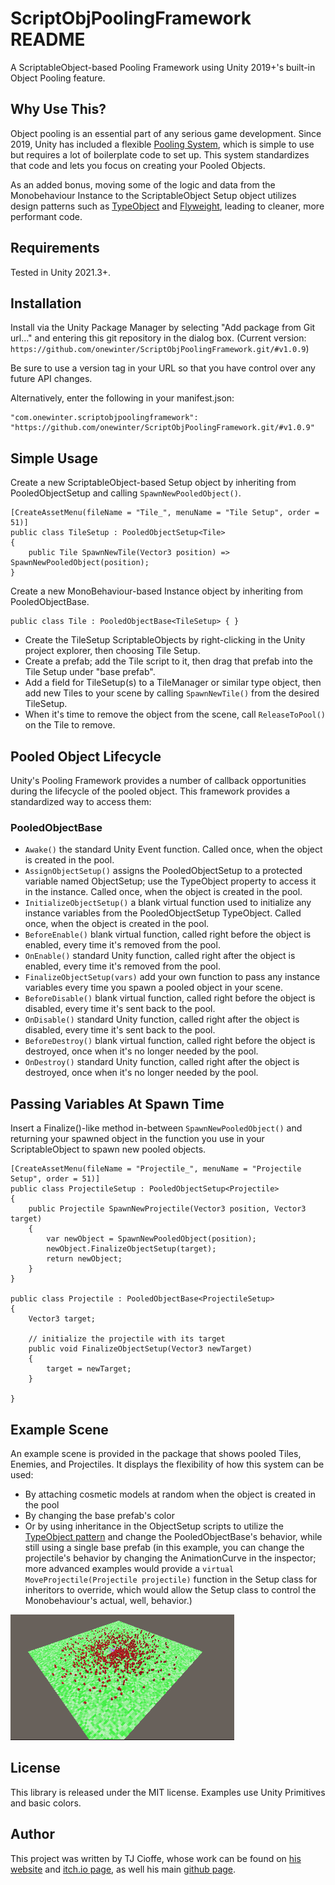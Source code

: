 # ScriptObjPoolingFramework README
 A ScriptableObject-based Pooling Framework using Unity 2019+'s built-in Object Pooling feature.

## Why Use This?
Object pooling is an essential part of any serious game development.  Since 2019, Unity has included a flexible [Pooling System](https://docs.unity3d.com/ScriptReference/Pool.ObjectPool_1.html), which is simple to use but requires a lot of boilerplate code to set up.  This system standardizes that code and lets you focus on creating your Pooled Objects.  

As an added bonus, moving some of the logic and data from the Monobehaviour Instance to the ScriptableObject Setup object utilizes design patterns such as [TypeObject](https://gameprogrammingpatterns.com/type-object.html) and [Flyweight](https://gameprogrammingpatterns.com/flyweight.html), leading to cleaner, more performant code.

## Requirements
Tested in Unity 2021.3+.

## Installation
Install via the Unity Package Manager by selecting "Add package from Git url..." and entering this git repository in the dialog box.  (Current version: `https://github.com/onewinter/ScriptObjPoolingFramework.git/#v1.0.9`)

Be sure to use a version tag in your URL so that you have control over any future API changes. 

Alternatively, enter the following in your manifest.json:
```
"com.onewinter.scriptobjpoolingframework": "https://github.com/onewinter/ScriptObjPoolingFramework.git/#v1.0.9"
```
 ## Simple Usage
 Create a new ScriptableObject-based Setup object by inheriting from PooledObjectSetup<T> and calling `SpawnNewPooledObject()`.
```
[CreateAssetMenu(fileName = "Tile_", menuName = "Tile Setup", order = 51)]
public class TileSetup : PooledObjectSetup<Tile>
{
    public Tile SpawnNewTile(Vector3 position) => SpawnNewPooledObject(position);    
}
```

Create a new MonoBehaviour-based Instance object by inheriting from PooledObjectBase<T>.
```
public class Tile : PooledObjectBase<TileSetup> { }
```

- Create the TileSetup ScriptableObjects by right-clicking in the Unity project explorer, then choosing Tile Setup.
- Create a prefab; add the Tile script to it, then drag that prefab into the Tile Setup under "base prefab".
- Add a field for TileSetup(s) to a TileManager or similar type object, then add new Tiles to your scene by calling `SpawnNewTile()` from the desired TileSetup.
- When it's time to remove the object from the scene, call `ReleaseToPool()` on the Tile to remove.

## Pooled Object Lifecycle
Unity's Pooling Framework provides a number of callback opportunities during the lifecycle of the pooled object.  This framework provides a standardized way to access them:
### PooledObjectBase
- `Awake()` the standard Unity Event function.  Called once, when the object is created in the pool.
- `AssignObjectSetup()` assigns the PooledObjectSetup to a protected variable named ObjectSetup; use the TypeObject property to access it in the instance. Called once, when the object is created in the pool.
- `InitializeObjectSetup()` a blank virtual function used to initialize any instance variables from the PooledObjectSetup TypeObject. Called once, when the object is created in the pool.
- `BeforeEnable()` blank virtual function, called right before the object is enabled, every time it's removed from the pool.
- `OnEnable()` standard Unity function, called right after the object is enabled, every time it's removed from the pool.
- `FinalizeObjectSetup(vars)` add your own function to pass any instance variables every time you spawn a pooled object in your scene.
- `BeforeDisable()` blank virtual function, called right before the object is disabled, every time it's sent back to the pool.
- `OnDisable()` standard Unity function, called right after the object is disabled, every time it's sent back to the pool.
- `BeforeDestroy()` blank virtual function, called right before the object is destroyed, once when it's no longer needed by the pool.
- `OnDestroy()` standard Unity function, called right after the object is destroyed, once when it's no longer needed by the pool.

## Passing Variables At Spawn Time
Insert a Finalize()-like method in-between `SpawnNewPooledObject()` and returning your spawned object in the function you use in your ScriptableObject to spawn new pooled objects.

```
[CreateAssetMenu(fileName = "Projectile_", menuName = "Projectile Setup", order = 51)]
public class ProjectileSetup : PooledObjectSetup<Projectile>
{
    public Projectile SpawnNewProjectile(Vector3 position, Vector3 target)
    {
        var newObject = SpawnNewPooledObject(position);
        newObject.FinalizeObjectSetup(target);
        return newObject;
    }
}

public class Projectile : PooledObjectBase<ProjectileSetup>
{
    Vector3 target;

    // initialize the projectile with its target
    public void FinalizeObjectSetup(Vector3 newTarget)
    {
        target = newTarget;
    }

}
```

## Example Scene
An example scene is provided in the package that shows pooled Tiles, Enemies, and Projectiles.  It displays the flexibility of how this system can be used: 
- By attaching cosmetic models at random when the object is created in the pool
- By changing the base prefab's color
- Or by using inheritance in the ObjectSetup scripts to utilize the [TypeObject pattern](https://gameprogrammingpatterns.com/type-object.html) and change the PooledObjectBase's behavior, while still using a single base prefab (in this example, you can change the projectile's behavior by changing the AnimationCurve in the inspector; more advanced examples would provide a `virtual MoveProjectile(Projectile projectile)` function in the Setup class for inheritors to override, which would allow the Setup class to control the Monobehaviour's actual, well, behavior.)

![Screenshot of enemies rushing at a center point and being shot repeatedly by projectiles](/Examples/Screenshots/scriptobjpooling-demo.gif)

## License
This library is released under the MIT license.  Examples use Unity Primitives and basic colors.

## Author
This project was written by TJ Cioffe, whose work can be found on [his website](http://onewinter.net) and [itch.io page](http://onewinter.itch.io), as well his main [github page](https://github.com/onewinter).
